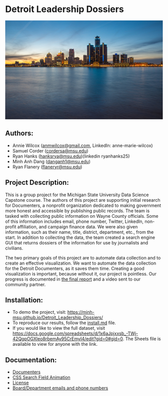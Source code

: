 # Detroit Leadership Dossiers
![Detroit_Skyline](./detroit-skyline.jpg)
## Authors:
- Annie Wilcox (anmwilcox@gmail.com, LinkedIn: anne-marie-wilcox)
- Samuel Corder (cordersa@msu.edu)
- Ryan Hanks (hanksrya@msu.edu)(linkedin ryanhanks25)
- Minh Anh Dang (danganh1@msu.edu)
- Ryan Flanery (flaneryr@msu.edu)

## Project Description: 
This is a group project for the Michigan State University Data Science Capstone course. The authors of this project are supporting initial research for Documenters, a nonprofit organization dedicated to making government more honest and accessible by publishing public records. The team is tasked with collecting public information on Wayne County officials. Some of this information includes email, phone number, Twitter, LinkedIn, non-profit affiliation, and campaign finance data. We were also given information, such as their name, title, district, department, etc., from the start. In addition to collecting the data, the team created a search engine GUI that returns dossiers of the information for use by journalists and civilians. 

The two primary goals of this project are to automate data collection and to create an effective visualization. We want to automate the data collection for the Detroit Documenters, as it saves them time. Creating a good visualization is important, because without it, our project is pointless. Our progress is documented in [the final report](FinalReport.pdf) and a video sent to our community partner. 
## Installation:
* To demo the project, visit: https://minh-msu.github.io/Detroit_Leadership_Dossiers/
* To reproduce our results, follow the [install.md](https://github.com/minh-msu/CMSE495_Documenters/blob/main/install.md) file.
* If you would like to view the full dataset, visit https://docs.google.com/spreadsheets/d/1x6aJpjxxsb_-TWj-42QgpOGXleo8rbemAy95CrEmyI4/edit?gid=0#gid=0. The Sheets file is available to view for anyone with the link.

## Documentation:
* [Documenters](https://www.documenters.org/)
* [CSS Search Field Animation](https://codepen.io/sebastianpopp/pen/myYmmy)
* [License](https://github.com/minh-msu/CMSE495_Documenters/blob/main/LICENSE.txt)
* [Board/Department emails and phone numbers](https://detroitmi.gov/government/boards)
